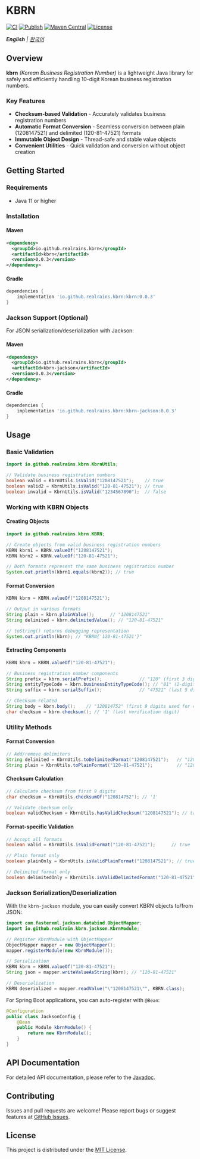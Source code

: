 # KBRN

[![CI](https://github.com/realrains/kbrn/actions/workflows/ci.yml/badge.svg)](https://github.com/realrains/kbrn/actions/workflows/ci.yml)
[![Publish](https://github.com/realrains/kbrn/actions/workflows/publish.yml/badge.svg)](https://github.com/realrains/kbrn/actions/workflows/publish.yml)
[![Maven Central](https://img.shields.io/maven-central/v/io.github.realrains.kbrn/kbrn.svg)](https://search.maven.org/artifact/io.github.realrains.kbrn/kbrn)
[![License](https://img.shields.io/badge/License-MIT-blue.svg)](https://opensource.org/licenses/MIT)

***English** | [한국어](README.md)*

## Overview

**kbrn** _(Korean Business Registration Number)_ is a lightweight Java library for safely and efficiently handling 10-digit Korean business registration numbers.

### Key Features

- **Checksum-based Validation** - Accurately validates business registration numbers
- **Automatic Format Conversion** - Seamless conversion between plain (1208147521) and delimited (120-81-47521) formats
- **Immutable Object Design** - Thread-safe and stable value objects
- **Convenient Utilities** - Quick validation and conversion without object creation

## Getting Started

### Requirements

- Java 11 or higher

### Installation

#### Maven
```xml
<dependency>
  <groupId>io.github.realrains.kbrn</groupId>
  <artifactId>kbrn</artifactId>
  <version>0.0.3</version>
</dependency>
```

#### Gradle
```groovy
dependencies {
    implementation 'io.github.realrains.kbrn:kbrn:0.0.3'
}
```

### Jackson Support (Optional)

For JSON serialization/deserialization with Jackson:

#### Maven
```xml
<dependency>
  <groupId>io.github.realrains.kbrn</groupId>
  <artifactId>kbrn-jackson</artifactId>
  <version>0.0.3</version>
</dependency>
```

#### Gradle
```groovy
dependencies {
    implementation 'io.github.realrains.kbrn:kbrn-jackson:0.0.3'
}
```

## Usage

### Basic Validation

```java
import io.github.realrains.kbrn.KbrnUtils;

// Validate business registration numbers
boolean valid = KbrnUtils.isValid("1208147521");    // true
boolean valid2 = KbrnUtils.isValid("120-81-47521"); // true
boolean invalid = KbrnUtils.isValid("1234567890");  // false
```

### Working with KBRN Objects

#### Creating Objects

```java
import io.github.realrains.kbrn.KBRN;

// Create objects from valid business registration numbers
KBRN kbrn1 = KBRN.valueOf("1208147521");
KBRN kbrn2 = KBRN.valueOf("120-81-47521");

// Both formats represent the same business registration number
System.out.println(kbrn1.equals(kbrn2)); // true
```

#### Format Conversion

```java
KBRN kbrn = KBRN.valueOf("1208147521");

// Output in various formats
String plain = kbrn.plainValue();      // "1208147521"
String delimited = kbrn.delimitedValue(); // "120-81-47521"

// toString() returns debugging representation
System.out.println(kbrn); // "KBRN{'120-81-47521'}"
```

#### Extracting Components

```java
KBRN kbrn = KBRN.valueOf("120-81-47521");

// Business registration number components
String prefix = kbrn.serialPrefix();              // "120" (first 3 digits of serial number)
String entityTypeCode = kbrn.businessEntityTypeCode(); // "81" (2-digit business entity type code)
String suffix = kbrn.serialSuffix();              // "47521" (last 5 digits of serial number)

// Checksum-related
String body = kbrn.body();    // "120814752" (first 9 digits used for checksum calculation)
char checksum = kbrn.checksum(); // '1' (last verification digit)
```

### Utility Methods

#### Format Conversion

```java
// Add/remove delimiters
String delimited = KbrnUtils.toDelimitedFormat("1208147521");   // "120-81-47521"
String plain = KbrnUtils.toPlainFormat("120-81-47521");         // "1208147521"
```

#### Checksum Calculation

```java
// Calculate checksum from first 9 digits
char checksum = KbrnUtils.checksumOf("120814752"); // '1'

// Validate checksum only
boolean validChecksum = KbrnUtils.hasValidChecksum("1208147521"); // true
```

#### Format-specific Validation

```java
// Accept all formats
boolean valid = KbrnUtils.isValidFormat("120-81-47521");      // true

// Plain format only
boolean plainOnly = KbrnUtils.isValidPlainFormat("1208147521"); // true

// Delimited format only  
boolean delimitedOnly = KbrnUtils.isValidDelimitedFormat("120-81-47521"); // true
```

### Jackson Serialization/Deserialization

With the `kbrn-jackson` module, you can easily convert KBRN objects to/from JSON:

```java
import com.fasterxml.jackson.databind.ObjectMapper;
import io.github.realrain.kbrn.jackson.KbrnModule;

// Register KbrnModule with ObjectMapper
ObjectMapper mapper = new ObjectMapper();
mapper.registerModule(new KbrnModule());

// Serialization
KBRN kbrn = KBRN.valueOf("120-81-47521");
String json = mapper.writeValueAsString(kbrn); // "120-81-47521"

// Deserialization
KBRN deserialized = mapper.readValue("\"1208147521\"", KBRN.class);
```

For Spring Boot applications, you can auto-register with `@Bean`:

```java
@Configuration
public class JacksonConfig {
    @Bean
    public Module kbrnModule() {
        return new KbrnModule();
    }
}
```

## API Documentation

For detailed API documentation, please refer to the [Javadoc](https://javadoc.io/doc/io.github.realrains.kbrn/kbrn).

## Contributing

Issues and pull requests are welcome! Please report bugs or suggest features at [GitHub Issues](https://github.com/realrains/kbrn/issues).

## License

This project is distributed under the [MIT License](LICENSE).

